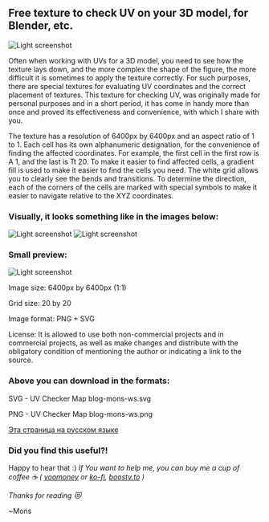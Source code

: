 ## Free texture to check UV on your 3D model, for Blender, etc.
![Light screenshot](https://github.com/blyamur/texture-to-check-UV/blob/main/screenshots/sphere.003-800x450.jpg)

Often when working with UVs for a 3D model, you need to see how the texture lays down, and the more complex the shape of the figure, the more difficult it is sometimes to apply the texture correctly. For such purposes, there are special textures for evaluating UV coordinates and the correct placement of textures. This texture for checking UV, was originally made for personal purposes and in a short period, it has come in handy more than once and proved its effectiveness and convenience, with which I share with you.

The texture has a resolution of 6400px by 6400px and an aspect ratio of 1 to 1. Each cell has its own alphanumeric designation, for the convenience of finding the affected coordinates. For example, the first cell in the first row is A 1, and the last is Tt 20. To make it easier to find affected cells, a gradient fill is used to make it easier to find the cells you need. The white grid allows you to clearly see the bends and transitions. To determine the direction, each of the corners of the cells are marked with special symbols to make it easier to navigate relative to the XYZ coordinates.

### Visually, it looks something like in the images below:
![Light screenshot](https://github.com/blyamur/texture-to-check-UV/blob/main/screenshots/pepper.jpg)
![Light screenshot](https://github.com/blyamur/texture-to-check-UV/blob/main/screenshots/bird%20with%20texture%20map.jpg)

### Small preview:
![Light screenshot](https://github.com/blyamur/texture-to-check-UV/blob/main/screenshots/uv-checker-map-blog-mons-ws_prev-800x800.jpg)

Image size: 6400px by 6400px (1:1)

Grid size: 20 by 20

Image format: PNG + SVG

License: It is allowed to use both non-commercial projects and in commercial projects, as well as make changes and distribute with the obligatory condition of mentioning the author or indicating a link to the source.

### Above you can download in the formats:

SVG -  UV Checker Map blog-mons-ws.svg 

PNG - UV Checker Map blog-mons-ws.png

[Эта страница на русском языке](https://github.com/blyamur/texture-to-check-UV/blob/main/README_RU.md)

### Did you find this useful?!

Happy to hear that :) *If You want to help me, you can buy me a cup of coffee :coffee: ( [yoomoney](https://yoomoney.ru/to/41001158104834) or [ko-fi](https://ko-fi.com/monseg), [boosty.to](https://boosty.to/monseg) )* 

*Thanks for reading :heart_eyes_cat:*

~Mons
